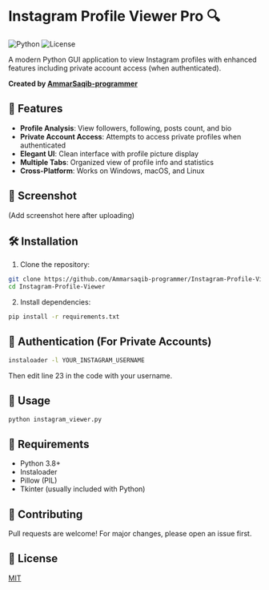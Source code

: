 # Instagram Profile Viewer Pro 🔍

![Python](https://img.shields.io/badge/Python-3.8+-blue.svg)
![License](https://img.shields.io/badge/License-MIT-green.svg)

A modern Python GUI application to view Instagram profiles with enhanced features including private account access (when authenticated).

**Created by [AmmarSaqib-programmer](https://github.com/Ammarsaqib-programmer)**

## 🌟 Features

- **Profile Analysis**: View followers, following, posts count, and bio
- **Private Account Access**: Attempts to access private profiles when authenticated
- **Elegant UI**: Clean interface with profile picture display
- **Multiple Tabs**: Organized view of profile info and statistics
- **Cross-Platform**: Works on Windows, macOS, and Linux

## 📸 Screenshot
(Add screenshot here after uploading)

## 🛠️ Installation

1. Clone the repository:
```bash
git clone https://github.com/Ammarsaqib-programmer/Instagram-Profile-Viewer.git
cd Instagram-Profile-Viewer
```

2. Install dependencies:
```bash
pip install -r requirements.txt
```

## 🔐 Authentication (For Private Accounts)

```bash
instaloader -l YOUR_INSTAGRAM_USERNAME
```
Then edit line 23 in the code with your username.

## 🚀 Usage
```bash
python instagram_viewer.py
```

## 📝 Requirements
- Python 3.8+
- Instaloader
- Pillow (PIL)
- Tkinter (usually included with Python)

## 🤝 Contributing
Pull requests are welcome! For major changes, please open an issue first.

## 📜 License
[MIT](https://choosealicense.com/licenses/mit/)
